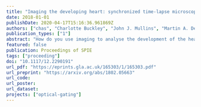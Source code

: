 ```yaml
---
title: "Imaging the developing heart: synchronized time-lapse microscopy during developmental changes"
date: 2018-01-01
publishDate: 2020-04-17T15:16:36.961869Z
authors: ["chas", "Charlotte Buckley", "John J. Mullins", "Martin A. Denvir", "Jonathan Taylor"]
publication_types: ["1"]
abstract: "How do you use imaging to analyse the development of the heart, which not only changes shape but also undergoes constant, high-speed, quasi-periodic changes? We have integrated ideas from prospective and retrospective optical gating to capture long-term, phase-locked developmental time-lapse videos. In this paper we demonstrate the success of this approach over a key developmental time period: heart looping, where large changes in heart shape prevent previous prospective gating approaches from capturing phase- locked videos. We use the comparison with other approaches to In Vivo heart imaging to highlight the importance of collecting the most appropriate data for the biological question."
featured: false
publication: Proceedings of SPIE
tags: ["proceeding"]
doi: "10.1117/12.2290191"
url_pdf: "https://eprints.gla.ac.uk/165303/1/165303.pdf"
url_preprint: "https://arxiv.org/abs/1802.05663"
url_code:
url_poster:
url_dataset:
projects: ["optical-gating"]
---
```


